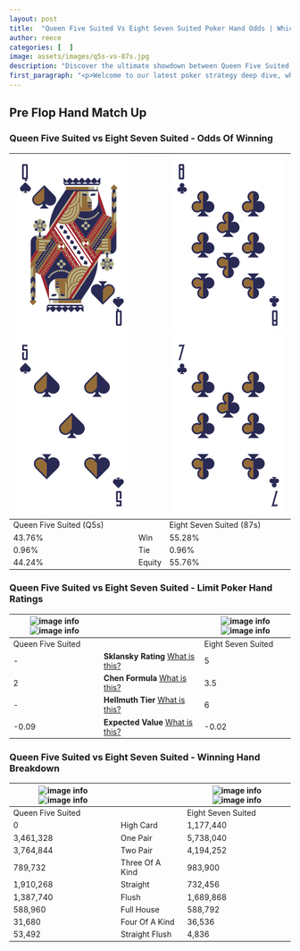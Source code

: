 ```yaml
---
layout: post
title:  "Queen Five Suited Vs Eight Seven Suited Poker Hand Odds | Which Is The Better Hand In Poker? A Complete Guide"
author: reece
categories: [  ]
image: assets/images/q5s-vs-87s.jpg
description: "Discover the ultimate showdown between Queen Five Suited and Eight Seven Suited in poker! Uncover the odds, strategies, and scenarios where one hand triumphs over the other. Get ready to up your poker game with this thrilling analysis."
first_paragraph: "<p>Welcome to our latest poker strategy deep dive, where we're pitting two distinct hands against each other in a high-stakes showdown: Queen Five Suited vs Eight Seven Suited.</p><p>In the dynamic world of poker, every decision counts, and knowing which hand holds the upper hand is key to your success at the table.</p><p>In this article, we'll dissect these two hands, explore the scenarios where one dominates the other, and equip you with the knowledge to make strategic choices that can tip the odds in your favor.</p><p>Get ready to unravel the intriguing dynamics of these poker hands and elevate your game to new heights.</p>"
---
```




[comment]: # (sp0)

## Pre Flop Hand Match Up

<div class="table hand-ratings" markdown="1"> 



### Queen Five Suited vs Eight Seven Suited - Odds Of Winning


    
| ![image info](assets/images/hand1/q.png) ![image info](assets/images/hand1/5.png) |  | ![image info](assets/images/hand2/8.png) ![image info](assets/images/hand2/7.png) |
| -------- | -------- | -------- |
| Queen Five Suited (Q5s) |  | Eight Seven Suited (87s) |
| 43.76% | Win | 55.28% |
| 0.96% | Tie | 0.96% |
| 44.24% | Equity | 55.76% |




[comment]: # (sp1)



### Queen Five Suited vs Eight Seven Suited - Limit Poker Hand Ratings


    
| ![image info](https://www.riverpairs.com/assets/images/hand1/q.png) ![image info](https://www.riverpairs.com/assets/images/hand1/5.png) |  | ![image info](https://www.riverpairs.com/assets/images/hand2/8.png) ![image info](https://www.riverpairs.com/assets/images/hand2/7.png) |
| -------- | -------- | -------- |
| Queen Five Suited |  | Eight Seven Suited |
| - | **Sklansky Rating** [What is this?](/sklansky-rating-explained) | 5 |
| 2 | **Chen Formula** [What is this?](/chen-formula-explained) | 3.5 |
| - | **Hellmuth Tier** [What is this?](/Hellmuth-tier-explained) | 6 |
| -0.09 | **Expected Value** [What is this?](/expected-value-explained) | -0.02 |




[comment]: # (sp2)



### Queen Five Suited vs Eight Seven Suited - Winning Hand Breakdown


    
| ![image info](https://www.riverpairs.com/assets/images/hand1/q.png) ![image info](https://www.riverpairs.com/assets/images/hand1/5.png) |  | ![image info](https://www.riverpairs.com/assets/images/hand2/8.png) ![image info](https://www.riverpairs.com/assets/images/hand2/7.png) |
| -------- | -------- | -------- |
| Queen Five Suited |  | Eight Seven Suited |
| 0 | High Card | 1,177,440 |
| 3,461,328 | One Pair | 5,738,040 |
| 3,764,844 | Two Pair | 4,194,252 |
| 789,732 | Three Of A Kind | 983,900 |
| 1,910,268 | Straight | 732,456 |
| 1,387,740 | Flush | 1,689,868 |
| 588,960 | Full House | 588,792 |
| 31,680 | Four Of A Kind | 36,536 |
| 53,492 | Straight Flush | 4,836 |




[comment]: # (sp3)



</div>

[comment]: # (sp4)



[comment]: # (sp5)

